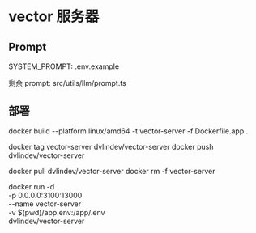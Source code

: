 # vector 服务器
## Prompt
SYSTEM_PROMPT: .env.example

剩余 prompt: src/utils/llm/prompt.ts

## 部署

docker build --platform linux/amd64 -t vector-server -f Dockerfile.app .

docker tag vector-server dvlindev/vector-server
docker push dvlindev/vector-server

docker pull dvlindev/vector-server
docker rm -f vector-server

docker run -d \
 -p 0.0.0.0:3100:13000 \
 --name vector-server \
 -v $(pwd)/app.env:/app/.env \
 dvlindev/vector-server